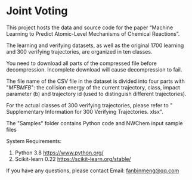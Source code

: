 # Joint Voting
This project hosts the data and source code for the paper “Machine Learning to Predict Atomic-Level Mechanisms of Chemical Reactions”.

The learning and verifying datasets, as well as the original 1700 learning and 300 verifying trajectories, are organized in ten classes.

You need to download all parts of the compressed file before decompression. Incomplete download will cause decompression to fail.

The file name of the CSV file in the dataset is divided into four parts with "$MFBMFB$": the collision energy of the current trajectory, class, impact parameter (b) and trajectory id (used to distinguish different trajectories).

For the actual classes of 300 verifying trajectories, please refer to " Supplementary Information for 300 Verifying Trajectories. xlsx".

The "Samples" folder contains Python code and NWChem input sample files

System Requirements:
1.	Python 3.8         https://www.python.org/
2.	Scikit-learn 0.22    https://scikit-learn.org/stable/

If you have any questions, please contact Email: fanbinmeng@qq.com
